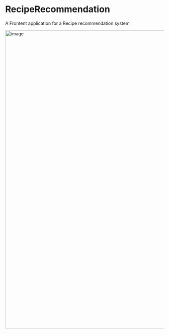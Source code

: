 # RecipeRecommendation
A Frontent application for a Recipe recommendation system 





<img width="946" alt="image" src="https://github.com/luciaPG/RecipeRecommendation/assets/93549329/5c21a197-c07c-4223-afc7-2dd0dd2372ae">

